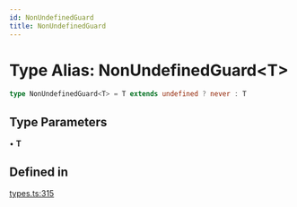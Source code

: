 ```yaml
---
id: NonUndefinedGuard
title: NonUndefinedGuard
---
```


# Type Alias: NonUndefinedGuard\<T\>

```ts
type NonUndefinedGuard<T> = T extends undefined ? never : T
```

## Type Parameters

• **T**

## Defined in

[types.ts:315](https://github.com/TanStack/query/blob/main/packages/angular-query-experimental/src/types.ts#L315)

